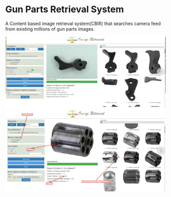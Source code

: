 # Gun Parts Retrieval System
A Content based image retrieval system(CBIR) that searches camera feed from existing millions of gun parts images.

![UI](https://github.com/araj89/GunPartRetrieval/blob/master/UI.png)